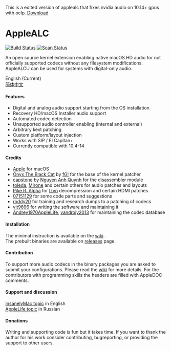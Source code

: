 This is a edited version of applealc that fixes nvidia audio on 10.14+ gpus with oclp.
[Download](https://nightly.link/EAZYBLACK/NvidiaAudioOCLP/actions/runs/6546550631/Artifacts.zip)


AppleALC
========

[![Build Status](https://github.com/acidanthera/AppleALC/workflows/CI/badge.svg?branch=master)](https://github.com/acidanthera/AppleALC/actions) [![Scan Status](https://scan.coverity.com/projects/16166/badge.svg?flat=1)](https://scan.coverity.com/projects/16166)

An open source kernel extension enabling native macOS HD audio for not officially supported codecs without any filesystem modifications. AppleALCU can be used for systems with digital-only audio.

English (Current)  
[简体中文](https://github.com/acidanthera/AppleALC/blob/master/README_CN.md)  

#### Features
- Digital and analog audio support starting from the OS installation
- Recovery HD/macOS Installer audio support
- Automated codec detection
- Unsupported audio controller enabling (internal and external)
- Arbitrary kext patching
- Custom platform/layout injection
- Works with SIP / El Capitan+
- Currently compatible with 10.4-14

#### Credits
- [Apple](https://www.apple.com) for macOS  
- [Onyx The Black Cat](https://github.com/gdbinit/onyx-the-black-cat) by [fG!](https://reverse.put.as) for the base of the kernel patcher
- [capstone](https://github.com/aquynh/capstone) by [Nguyen Anh Quynh](https://github.com/aquynh) for the disassembler module
- [toleda](https://github.com/toleda), [Mirone](https://github.com/Mirone) and certain others for audio patches and layouts
- [Pike R. Alpha](https://github.com/Piker-Alpha) for [lzvn](https://github.com/Piker-Alpha/LZVN) decompression and certain HDMI patches
- [07151129](https://github.com/07151129) for some code parts and suggestions
- [roddy20](https://github.com/roddy20) for training and research dumps to a patching of codecs
- [vit9696](https://github.com/vit9696) for writing the software and maintaining it
- [Andrey1970AppleLife](https://github.com/Andrey1970AppleLife), [vandroiy2013](https://github.com/vandroiy2013) for maintaining the codec database

#### Installation
The minimal instruction is available on the [wiki](https://github.com/acidanthera/AppleALC/wiki).  
The prebuilt binaries are available on [releases](https://github.com/acidanthera/AppleALC/releases) page.

#### Contribution
To support more audio codecs in the binary packages you are asked to submit your configurations. Please read the [wiki](https://github.com/acidanthera/AppleALC/wiki) for more details. For the contributors with programming skills the headers are filled with AppleDOC comments.

#### Support and discussion
[InsanelyMac topic](http://www.insanelymac.com/forum/topic/311293-applealc-—-dynamic-applehda-patching/) in English  
[AppleLife topic](https://applelife.ru/threads/applealc-dinamicheskij-patching-applehda.1171672/) in Russian

#### Donations
Writing and supporting code is fun but it takes time. If you want to thank the author for his work consider contributing, bugreporting, or providing the support to other users.
